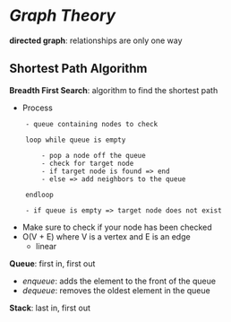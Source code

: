 # ***Graph Theory***

**directed graph**: relationships are only one way


## **Shortest Path Algorithm**

**Breadth First Search**: algorithm to find the shortest path

- Process
```
    - queue containing nodes to check

    loop while queue is empty

        - pop a node off the queue
        - check for target node
        - if target node is found => end
        - else => add neighbors to the queue

    endloop

    - if queue is empty => target node does not exist
```
- Make sure to check if your node has been checked
- O(V + E) where V is a vertex and E is an edge
    - linear

**Queue**: first in, first out
- *enqueue*: adds the element to the front of the queue
- *dequeue*: removes the oldest element in the queue

**Stack**: last in, first out

